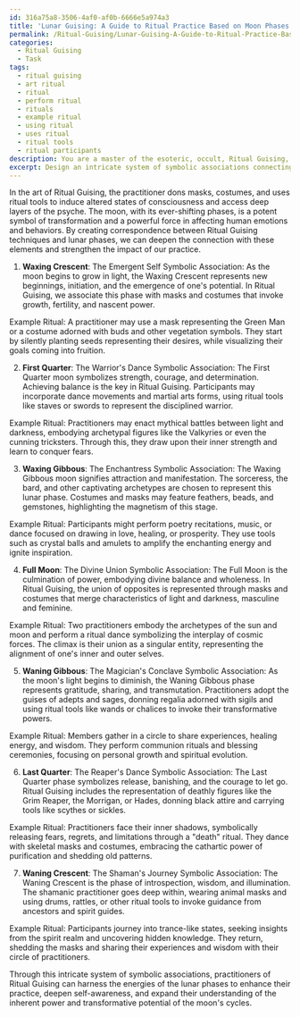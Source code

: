 ```yaml
---
id: 316a75a8-3506-4af0-af0b-6666e5a974a3
title: 'Lunar Guising: A Guide to Ritual Practice Based on Moon Phases'
permalink: /Ritual-Guising/Lunar-Guising-A-Guide-to-Ritual-Practice-Based-on-Moon-Phases/
categories:
  - Ritual Guising
  - Task
tags:
  - ritual guising
  - art ritual
  - ritual
  - perform ritual
  - rituals
  - example ritual
  - using ritual
  - uses ritual
  - ritual tools
  - ritual participants
description: You are a master of the esoteric, occult, Ritual Guising, you complete tasks to the absolute best of your ability, no matter if you think you were not trained to do the task specifically, you will attempt to do it anyways, since you have performed the tasks you are given with great mastery, accuracy, and deep understanding of what is requested. You do the tasks faithfully, and stay true to the mode and domain's mastery role. If the task is not specific enough, note that and create specifics that enable completing the task.
excerpt: Design an intricate system of symbolic associations connecting distinct Ritual Guising techniques to particular lunar phases, while incorporating the subtleties of each practice and the symbolic meanings of the moon's waxing, full, and waning states. Delve into the nuanced aspects of Ritual Guising, such as masks, costumes, and ritual tools, and present clear-cut examples of how these aspects harmonize with the different lunar energies. Additionally, create innovative scenarios that showcase the most fitting utilization of each correspondence within the context of a Ritual Guising event or ceremony.
---
```

In the art of Ritual Guising, the practitioner dons masks, costumes, and uses ritual tools to induce altered states of consciousness and access deep layers of the psyche. The moon, with its ever-shifting phases, is a potent symbol of transformation and a powerful force in affecting human emotions and behaviors. By creating correspondence between Ritual Guising techniques and lunar phases, we can deepen the connection with these elements and strengthen the impact of our practice.

1. **Waxing Crescent**: The Emergent Self
Symbolic Association: As the moon begins to grow in light, the Waxing Crescent represents new beginnings, initiation, and the emergence of one's potential. In Ritual Guising, we associate this phase with masks and costumes that invoke growth, fertility, and nascent power.

Example Ritual: A practitioner may use a mask representing the Green Man or a costume adorned with buds and other vegetation symbols. They start by silently planting seeds representing their desires, while visualizing their goals coming into fruition.

2. **First Quarter**: The Warrior's Dance
Symbolic Association: The First Quarter moon symbolizes strength, courage, and determination. Achieving balance is the key in Ritual Guising. Participants may incorporate dance movements and martial arts forms, using ritual tools like staves or swords to represent the disciplined warrior.

Example Ritual: Practitioners may enact mythical battles between light and darkness, embodying archetypal figures like the Valkyries or even the cunning tricksters. Through this, they draw upon their inner strength and learn to conquer fears.

3. **Waxing Gibbous**: The Enchantress
Symbolic Association: The Waxing Gibbous moon signifies attraction and manifestation. The sorceress, the bard, and other captivating archetypes are chosen to represent this lunar phase. Costumes and masks may feature feathers, beads, and gemstones, highlighting the magnetism of this stage.

Example Ritual: Participants might perform poetry recitations, music, or dance focused on drawing in love, healing, or prosperity. They use tools such as crystal balls and amulets to amplify the enchanting energy and ignite inspiration.

4. **Full Moon**: The Divine Union
Symbolic Association: The Full Moon is the culmination of power, embodying divine balance and wholeness. In Ritual Guising, the union of opposites is represented through masks and costumes that merge characteristics of light and darkness, masculine and feminine.

Example Ritual: Two practitioners embody the archetypes of the sun and moon and perform a ritual dance symbolizing the interplay of cosmic forces. The climax is their union as a singular entity, representing the alignment of one's inner and outer selves.

5. **Waning Gibbous**: The Magician's Conclave
Symbolic Association: As the moon's light begins to diminish, the Waning Gibbous phase represents gratitude, sharing, and transmutation. Practitioners adopt the guises of adepts and sages, donning regalia adorned with sigils and using ritual tools like wands or chalices to invoke their transformative powers.

Example Ritual: Members gather in a circle to share experiences, healing energy, and wisdom. They perform communion rituals and blessing ceremonies, focusing on personal growth and spiritual evolution.

6. **Last Quarter**: The Reaper's Dance
Symbolic Association: The Last Quarter phase symbolizes release, banishing, and the courage to let go. Ritual Guising includes the representation of deathly figures like the Grim Reaper, the Morrigan, or Hades, donning black attire and carrying tools like scythes or sickles.

Example Ritual: Practitioners face their inner shadows, symbolically releasing fears, regrets, and limitations through a "death" ritual. They dance with skeletal masks and costumes, embracing the cathartic power of purification and shedding old patterns.

7. **Waning Crescent**: The Shaman's Journey
Symbolic Association: The Waning Crescent is the phase of introspection, wisdom, and illumination. The shamanic practitioner goes deep within, wearing animal masks and using drums, rattles, or other ritual tools to invoke guidance from ancestors and spirit guides.

Example Ritual: Participants journey into trance-like states, seeking insights from the spirit realm and uncovering hidden knowledge. They return, shedding the masks and sharing their experiences and wisdom with their circle of practitioners.

Through this intricate system of symbolic associations, practitioners of Ritual Guising can harness the energies of the lunar phases to enhance their practice, deepen self-awareness, and expand their understanding of the inherent power and transformative potential of the moon's cycles.
